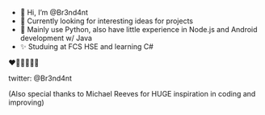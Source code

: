 - 👋 Hi, I’m @Br3nd4nt
- 🐸 Currently looking for interesting ideas for projects
- 🌸 Mainly use Python, also have little experience in Node.js and Android development w/ Java
- ✨ Studuing at FCS HSE and learning C#

❤️🧡💛💚💙💜

twitter: @Br3nd4nt

(Also special thanks to Michael Reeves for HUGE inspiration in coding and improving)
